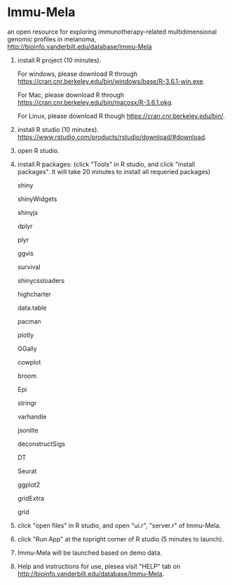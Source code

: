 # Immu-Mela
an open resource for exploring immunotherapy-related multidimensional genomic profiles in melanoma, http://bioinfo.vanderbilt.edu/database/Immu-Mela

1. install R project (10 minutes).

	For windows, please download R through https://cran.cnr.berkeley.edu/bin/windows/base/R-3.6.1-win.exe.
	
	For Mac,  please download R through https://cran.cnr.berkeley.edu/bin/macosx/R-3.6.1.pkg.
	
	For Linux, please download R though https://cran.cnr.berkeley.edu/bin/.
	
2. install R studio (10 minutes). https://www.rstudio.com/products/rstudio/download/#download.

3. open R studio.
4. install R packages: (click "Tools" in R studio, and click "install packages". It will take 20 minutes to install all requeried packages)

	shiny
	
	shinyWidgets
	
	shinyjs
	
	dplyr
	
	plyr
	
	ggvis
	
	survival
	
	shinycssloaders
	
	highcharter
	
	data.table
	
	pacman
	
	plotly
	
	GGally
	
	cowplot
	
	broom
	
	Epi
	
	stringr
	
	varhandle
	
	jsonlite
	
	deconstructSigs
	
	DT
	
	Seurat
	
	ggplot2
	
	gridExtra
	
	grid
	
4. click "open files" in R studio, and open "ui.r", "server.r" of Immu-Mela.
5. click "Run App" at the topright corner of R studio (5 minutes to launch).
6. Immu-Mela will be launched based on demo data.
7. Help and instructions for use, plesea visit "HELP" tab on http://bioinfo.vanderbilt.edu/database/Immu-Mela.
